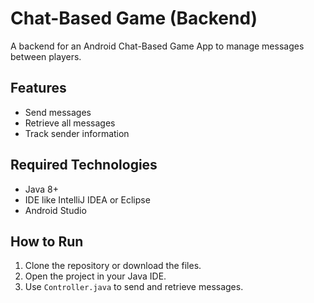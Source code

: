 # Chat-Based Game (Backend)

A backend for an Android Chat-Based Game App to manage messages between players.

## Features
- Send messages
- Retrieve all messages
- Track sender information

## Required Technologies
- Java 8+
- IDE like IntelliJ IDEA or Eclipse
- Android Studio

## How to Run
1. Clone the repository or download the files.
2. Open the project in your Java IDE.
3. Use `Controller.java` to send and retrieve messages.
